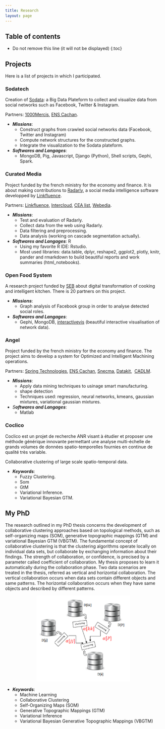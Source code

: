 ```yaml
---
title: Research
layout: page
---
```


## Table of contents

* Do not remove this line (it will not be displayed)
{:toc}


## Projects

Here is a list of projects in which I participated. 

### Sodatech

<!-- Création d'une plateforme de Big Data pour faire du monitoring et établir des mesures des réseaux
sociaux en temps réel. Création d’un outil de visualisation dynamique et interactive des réseaux
sociaux.  -->

Creation of [Sodata](https://objetsconnectes.wp.imt.fr/): a Big Data Plateform to collect and visualize data from social networks such as Facebook,  Twitter &  Instagram. 

Partners: [1000Mercis](https://www.1000mercis.com/#!/), [ENS Cachan](http://www.ens-cachan.fr/). 

* ***Missions***:
	+ Construct graphs from crawled social networks data (Facebook,  Twitter and Instagram) 
	+ Compute network structures for the constructed graphs. 
	+ Integrate the visualization to the Sodata plateform. 
* ***Softwares and Langages***:
	+ MongoDB,  Pig,  Javascript,  Django (Python),  Shell scripts,  Gephi,  Spark. 
	

### Curated Media

Project funded by the french ministry for the economy and finance. It is about making contributions to [Radarly](https://radarly.linkfluence.com/), a social media intelligence software developped by [Linkfluence](https://linkfluence.com/).

<!-- Project funded by the french minister of.. -->

Partners:  [Linkfluence](https://linkfluence.com/), [Intercloud](https://www.intercloud.com/), [CEA list](http://www-list.cea.fr/en/), [Webedia](http://fr.webedia-group.com/). 

* ***Missions***:
	+ Test and evaluation of Radarly. 
	+ Collect data from the web using Radarly. 
	+ Data filtering and preprocessing.
	+ Data analysis (working on cascade segmentation actually). 
* ***Softwares and Langages***: R
	+ Using my favorite R IDE: Rstudio. 
	+ Most used libraries: data.table, dplyr, reshape2, ggplot2,  plotly,  knitr, pander and rmarkdown to build beautiful reports and work summaries (html_notebooks). 


### Open Food System

A research project funded by [SEB](http://www.seb.fr/) about digital transformation of cooking and intelligent kitchen. There is 20 partners on this project.

<!-- Projet de recherche porté par SEB autour de la transformation digitale du secteur de la cuisine,
qui regroupe vingt partenaires industriels et laboratoires de recherche. -->

* ***Missions***:
	+ Graph analysis of Facebook group in order to analyse detected social roles. 
* ***Softwares and Langages***:
	+ Gephi, MongoDB,  [interactivevis](https://github.com/oxfordinternetinstitute/InteractiveVis/tree/master/network) (beautiful interactive visualisation of network data).

### Angel

Project funded by the french ministry for the economy and finance. The project aims to develop a system for Optimized and Intelligent Machining operations. 

<!-- ANGEL brings several major innovations:
•	Machining know-how capitalization and reuse from existing NC programs
•	Direct "one-step" generation of an optimized and validated NC program based on CAM input data (tool path, tool characterisics,…)
•	Automated quotation generation based on machining and cutting know-how
•	Integration of sustainable manufacturing metrics into the end-to-end machining process
•	Any companies which machine metal parts made of classic or high-end materials will benefit from ANGEL project -->

<!-- Projet FUI 14 ANGEL (Atelier Numérique coGnitif intEropérable et agiLe) co-labellisé par les
pôles SYSTEMATIC PARIS REGION, VIAMECA et ASTECH, a pour objectif de développer un
système logiciel pour l’Industrialisation Optimisée Intelligente de l’Usinage. -->

<!-- Project funded by the minister of. -->

Partners: [Spring Technologies](https://www.ncsimul.com/fr/), [ENS Cachan](http://www.ens-cachan.fr/), [Snecma](http://www.snecma.com/), [Datakit](http://www.datakit.com/fr/),  [CADLM](http://cadlm.com/index.php). 

* ***Missions***:
	+ Apply data mining techniques to usinage smart manufacturing. 
	+ shape detection
	+ Techniques used: regression, neural networks,  kmeans,  gaussian mixtures,  variational gaussian mixtures. 
* *S**oftwares and Langages***:
	+ Matlab

### Coclico

Coclico est un projet de recherche ANR visant à étudier et proposer une méthode générique
innovante permettant une analyse multi-échelle de grands volumes de données spatio-temporelles
fournies en continue de qualité très variable.

Collaborative clustering of large scale spatio-temporal data.

* ***Keywords***:
	+ Fuzzy Clustering. 
	+ Som
	+ GtM
	+ Variational Inference. 
	+ Variational Bayesian GTM. 


## My PhD

The research outlined in my PhD thesis concerns the development of collaborative clustering approaches based on topological methods, such as self-organizing maps (SOM), generative topographic mappings (GTM) and variational Bayesian GTM (VBGTM). The fundamental concept of collaborative clustering is that the clustering algorithms operate locally on individual data sets, but collaborate by exchanging information about their findings. The strength of collaboration, or confidence, is precised by a parameter called coefficient of collaboration. My thesis proposes to learn it automatically during the collaboration phase. Two data scenarios are treated in the thesis, referred as vertical and horizontal collaboration. The vertical collaboration occurs when data sets contain different objects and same patterns. The horizontal
collaboration occurs when they have same objects and described by different patterns. 

<!-- ![A classic scheme of Collaborative Clustering](/img/collab3.PNG ){: .center-image } -->

<center><img src="/img/collab3.PNG" alt="Drawing" style="width: 300px;"/></center>

* ***Keywords***:
	- Machine Learning
	- Collaborative Clustering
	- Self-Organizing Maps (SOM)
	- Generative Topographic Mappings (GTM)
	- Variational Inference
	- Variational Bayesian Generative Topographic Mappings (VBGTM)


